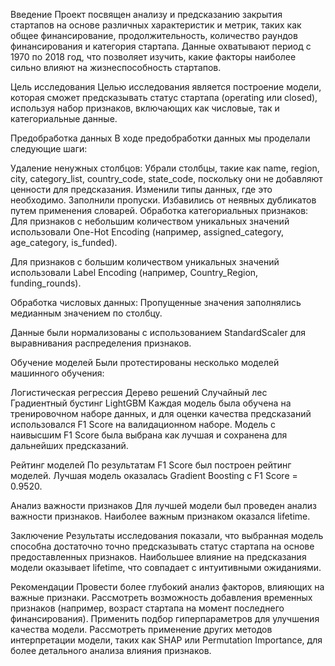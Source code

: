 Введение
Проект посвящен анализу и предсказанию закрытия стартапов на основе различных характеристик и метрик, таких как общее финансирование, продолжительность, количество раундов финансирования и категория стартапа. Данные охватывают период с 1970 по 2018 год, что позволяет изучить, какие факторы наиболее сильно влияют на жизнеспособность стартапов.

Цель исследования
Целью исследования является построение модели, которая сможет предсказывать статус стартапа (operating или closed), используя набор признаков, включающих как числовые, так и категориальные данные.

Предобработка данных
В ходе предобработки данных мы проделали следующие шаги:

Удаление ненужных столбцов: Убрали столбцы, такие как name, region, city, category_list, country_code, state_code, поскольку они не добавляют ценности для предсказания.
Изменили типы данных, где это необходимо.
Заполнили пропуски.
Избавились от неявных дубликатов путем применения словарей.
Обработка категориальных признаков:
Для признаков с небольшим количеством уникальных значений использовали One-Hot Encoding (например, assigned_category, age_category, is_funded).

Для признаков с большим количеством уникальных значений использовали Label Encoding (например, Country_Region, funding_rounds).

Обработка числовых данных:
Пропущенные значения заполнялись медианным значением по столбцу.

Данные были нормализованы с использованием StandardScaler для выравнивания распределения признаков.

Обучение моделей
Были протестированы несколько моделей машинного обучения:

Логистическая регрессия
Дерево решений
Случайный лес
Градиентный бустинг
LightGBM
Каждая модель была обучена на тренировочном наборе данных, и для оценки качества предсказаний использовался F1 Score на валидационном наборе. Модель с наивысшим F1 Score была выбрана как лучшая и сохранена для дальнейших предсказаний.

Рейтинг моделей
По результатам F1 Score был построен рейтинг моделей. Лучшая модель оказалась Gradient Boosting с F1 Score = 0.9520.

Анализ важности признаков
Для лучшей модели был проведен анализ важности признаков. Наиболее важным признаком оказался lifetime.

Заключение
Результаты исследования показали, что выбранная модель способна достаточно точно предсказывать статус стартапа на основе предоставленных признаков. Наибольшее влияние на предсказания модели оказывает lifetime, что совпадает с интуитивными ожиданиями.

Рекомендации
Провести более глубокий анализ факторов, влияющих на важные признаки.
Рассмотреть возможность добавления временных признаков (например, возраст стартапа на момент последнего финансирования).
Применить подбор гиперпараметров для улучшения качества модели.
Рассмотреть применение других методов интерпретации модели, таких как SHAP или Permutation Importance, для более детального анализа влияния признаков.
